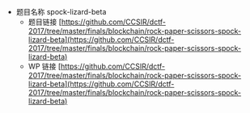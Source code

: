 - 题目名称 spock-lizard-beta
    - 题目链接 [https://github.com/CCSIR/dctf-2017/tree/master/finals/blockchain/rock-paper-scissors-spock-lizard-beta](https://github.com/CCSIR/dctf-2017/tree/master/finals/blockchain/rock-paper-scissors-spock-lizard-beta)
    - WP 链接 [https://github.com/CCSIR/dctf-2017/tree/master/finals/blockchain/rock-paper-scissors-spock-lizard-beta](https://github.com/CCSIR/dctf-2017/tree/master/finals/blockchain/rock-paper-scissors-spock-lizard-beta)
